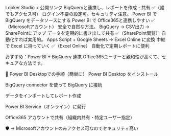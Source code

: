 Looker Studio + 公開リンク	BigQueryと連携し、レポートを作成・共有	✅（誰でもアクセス可）	ログイン不要の設定可。セキュリティ注意。
Power BI で BigQuery をデータソースにする	Power BI で Office365と連携しやすい	✅（Microsoftアカウント）	安全で自然な方法。
BigQuery → CSV出力 → SharePointにアップ	データを定期的に書き出して共有	✅（SharePoint閲覧）	自動化すれば実用的。
Apps Script + Google Sheets → Excel Online に変換	中継で Excel に持っていく	✅（Excel Online）	自動化で定期レポートに便利
 
 
 おすすめ：Power BI + BigQuery 連携
Office365ユーザーと親和性が高くて、セキュアな方法です。

📌 Power BI Desktopでの手順（簡単に）
Power BI Desktop をインストール

BigQuery connector を使って BigQuery に接続

データをインポートしてレポート作成

Power BI Service（オンライン）に発行

Office365 アカウントで共有（組織内共有・特定ユーザー指定）

🛡️ → Microsoftアカウントのみアクセス可なのでセキュリティ高い
